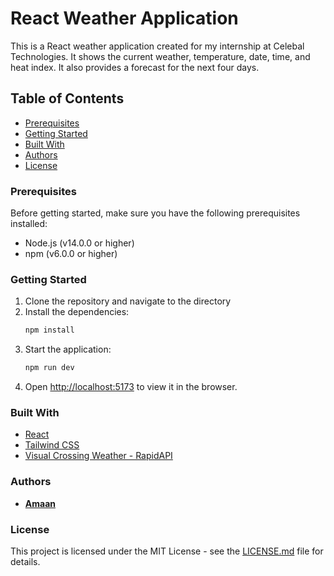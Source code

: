 # React Weather Application

This is a React weather application created for my internship at Celebal Technologies. It shows the current weather, temperature, date, time, and heat index. It also provides a forecast for the next four days.

## Table of Contents

- [Prerequisites](#prerequisites)
- [Getting Started](#getting-started)
- [Built With](#built-with)
- [Authors](#authors)
- [License](#license)

### Prerequisites

Before getting started, make sure you have the following prerequisites installed:

- Node.js (v14.0.0 or higher)
- npm (v6.0.0 or higher)

### Getting Started

1. Clone the repository and navigate to the directory
2. Install the dependencies:
   ```bash
   npm install
   ```
3. Start the application:
   ```bash
   npm run dev
   ```
4. Open [http://localhost:5173](http://localhost:5173) to view it in the browser.

### Built With

- [React](https://reactjs.org/)
- [Tailwind CSS](https://tailwindcss.com/)
- [Visual Crossing Weather - RapidAPI](https://rapidapi.com/visual-crossing-corporation-visual-crossing-corporation-default/api/visual-crossing-weather/details)

### Authors

- [**Amaan**](https://itsamaan.me/)

### License

This project is licensed under the MIT License - see the [LICENSE.md](https://github.com/amaan14999/celebal-weather-app/blob/main/LICENSE) file for details.
